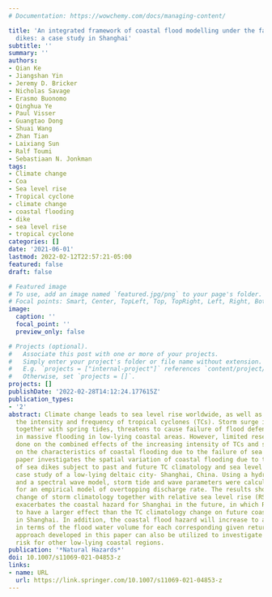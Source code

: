 ```yaml
---
# Documentation: https://wowchemy.com/docs/managing-content/

title: 'An integrated framework of coastal flood modelling under the failures of sea
  dikes: a case study in Shanghai'
subtitle: ''
summary: ''
authors:
- Qian Ke
- Jiangshan Yin
- Jeremy D. Bricker
- Nicholas Savage
- Erasmo Buonomo
- Qinghua Ye
- Paul Visser
- Guangtao Dong
- Shuai Wang
- Zhan Tian
- Laixiang Sun
- Ralf Toumi
- Sebastiaan N. Jonkman
tags:
- Climate change
- Coa
- Sea level rise
- Tropical cyclone
- climate change
- coastal flooding
- dike
- sea level rise
- tropical cyclone
categories: []
date: '2021-06-01'
lastmod: 2022-02-12T22:57:21-05:00
featured: false
draft: false

# Featured image
# To use, add an image named `featured.jpg/png` to your page's folder.
# Focal points: Smart, Center, TopLeft, Top, TopRight, Left, Right, BottomLeft, Bottom, BottomRight.
image:
  caption: ''
  focal_point: ''
  preview_only: false

# Projects (optional).
#   Associate this post with one or more of your projects.
#   Simply enter your project's folder or file name without extension.
#   E.g. `projects = ["internal-project"]` references `content/project/deep-learning/index.md`.
#   Otherwise, set `projects = []`.
projects: []
publishDate: '2022-02-28T14:12:24.177615Z'
publication_types:
- '2'
abstract: Climate change leads to sea level rise worldwide, as well as increases in
  the intensity and frequency of tropical cyclones (TCs). Storm surge induced by TC's,
  together with spring tides, threatens to cause failure of flood defenses, resulting
  in massive flooding in low-lying coastal areas. However, limited research has been
  done on the combined effects of the increasing intensity of TCs and sea level rise
  on the characteristics of coastal flooding due to the failure of sea dikes. This
  paper investigates the spatial variation of coastal flooding due to the failure
  of sea dikes subject to past and future TC climatology and sea level rise, via a
  case study of a low-lying deltaic city- Shanghai, China. Using a hydrodynamic model
  and a spectral wave model, storm tide and wave parameters were calculated as input
  for an empirical model of overtopping discharge rate. The results show that the
  change of storm climatology together with relative sea level rise (RSLR) largely
  exacerbates the coastal hazard for Shanghai in the future, in which RSLR is likely
  to have a larger effect than the TC climatology change on future coastal flooding
  in Shanghai. In addition, the coastal flood hazard will increase to a large extent
  in terms of the flood water volume for each corresponding given return period. The
  approach developed in this paper can also be utilized to investigate future flood
  risk for other low-lying coastal regions.
publication: '*Natural Hazards*'
doi: 10.1007/s11069-021-04853-z
links:
- name: URL
  url: https://link.springer.com/10.1007/s11069-021-04853-z
---
```

